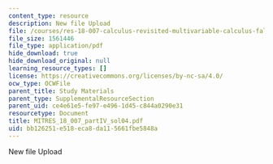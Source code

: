 ```yaml
---
content_type: resource
description: New file Upload
file: /courses/res-18-007-calculus-revisited-multivariable-calculus-fall-2011/bb126251e518eca8da115661fbe5848a_MITRES_18_007_partIV_sol04.pdf
file_size: 1561446
file_type: application/pdf
hide_download: true
hide_download_original: null
learning_resource_types: []
license: https://creativecommons.org/licenses/by-nc-sa/4.0/
ocw_type: OCWFile
parent_title: Study Materials
parent_type: SupplementalResourceSection
parent_uid: ce4e61e5-fe97-e496-1d45-c844a0290e31
resourcetype: Document
title: MITRES_18_007_partIV_sol04.pdf
uid: bb126251-e518-eca8-da11-5661fbe5848a
---
```

New file Upload